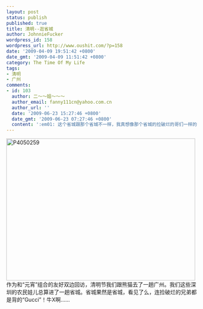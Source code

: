 ```yaml
---
layout: post
status: publish
published: true
title: 清明--逛省城
author: JohnnieFucker
wordpress_id: 158
wordpress_url: http://www.oushit.com/?p=158
date: '2009-04-09 19:51:42 +0800'
date_gmt: '2009-04-09 11:51:42 +0800'
category: The Time Of My Life
tags:
- 清明
- 广州
comments:
- id: 103
  author: 二～～姐～～～
  author_email: fanny111cn@yahoo.com.cn
  author_url: ''
  date: '2009-06-23 15:27:46 +0800'
  date_gmt: '2009-06-23 07:27:46 +0800'
  content: ':em01: 这个省城跟那个省城不一样，我真想像那个省城的捡破烂的哥们一样的洋盘一把！！！'
---
```

<p><a href="http://www.yupoo.com/photos/view?id=ff8080812045e8e001208695d0b903f1" title="来YUPOO看我的照片"><img src="http://pic.yupoo.com/crazysperm/710347404861/medium.jpg" alt="P4050259" width="500" height="375" border="0" /></a><br />
作为和“元宵”组合的友好双边回访，清明节我们跟熊猫去了一趟广州。我们这些深圳的农民娃儿总算进了一趟省城。省城果然是省城，看见了么，连捡破烂的兄弟都是背的“Gucci”！牛X啊……</p>
